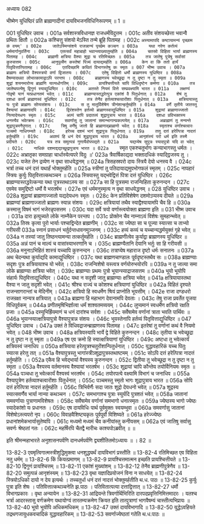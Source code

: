 अध्यायः 082

भीष्मेण युधिष्ठिरं प्रति ब्राह्मणादीनां दायविभजनविधिनिरूपणम् ॥ 1 ॥
	
001	युधिष्ठिर उवाच ।
001a	सर्वशास्त्रविधानज्ञ राजधर्मविदुत्तम ।
001c	अतीव संशयच्छेत्ता भवान्वै प्रथितः क्षितौ ॥
002a	कश्चित्तु संशयो मेऽस्ति तन्मे ब्रूहि पितामह ।
002c	`अस्यामापदि कष्टायामन्यं पृच्छाम कं वयम्' ॥
002e	जातेऽस्मिन्संशये राजन्नान्यं पृच्छेम कञ्चन ॥
003a	यथा नरेण कर्तव्यं धर्ममार्गानुवर्तिना ।
003c	एतत्सर्वं महाबाहो भवान्व्याख्यातुमर्हति ॥
004a	चतस्रो विहिता भार्या ब्राह्मणस्य पितामह ।
004c	ब्राह्मणी क्षत्रिया वैश्या शूद्रा च रतिमिच्छतः ॥
005a	तत्र जातेषु पुत्रेषु सर्वासां कुरुसत्तम ।
005c	आनुपूर्व्येण कस्तेषां पित्र्यं दायाद्यमर्हति ॥
006a	केन वा किं ततो हार्यं पितृवित्तात्पितामह ।
006c	एतदिच्छामि कथितं विभागस्तेषु कः स्मृतः ॥
007	भीष्म उवाच ।
007a	ब्राह्मणः क्षत्रियो वैश्यस्त्रयो वर्णा द्विजातयः ।
007c	एतेषु विहितो धर्मो ब्राह्मणस्य युधिष्ठिर ॥
008a	वैषम्यादथवा लोभात्कामाद्वाऽपि परन्तप ।
008c	ब्राह्मणस्य भवेच्छूद्रा न तु दृष्टा न तु स्मृता ॥
009a	शूद्रां शयनमारोप्य ब्राह्मणि यात्यधोगतिम् ।
009c	प्रायश्चित्तीयते चापि विधिदृष्टेन कर्मणा ॥
010a	तत्र जातेष्वपत्येषु द्विगुणं स्याद्युधिष्ठिर ।
010c	अतस्ते नियमं वित्ते सम्प्रवक्ष्यामि भारत ॥
011a	लक्षण्यं गोवृषो यानं यत्प्रधानतमं भवेत् ।
011c	ब्राह्मण्यास्तद्धरेत्पुत्र एकांशं वै पितुर्धनात् ॥
012a	शेषं तु दशधा कार्यं ब्राह्मणस्वं युधिष्ठिर ।
012c	तत्र तेनैव हर्तव्याश्चत्वारोंशाः पितुर्धनात् ॥
013a	क्षत्रियायास्तु यः पुत्रो ब्राह्मणः सोप्यसंशयः ।
013c	स तु मातुर्विशेषेण त्रीनंशान्हर्तुमर्हति ॥
014a	वर्णे तृतीये जातस्तु वैश्यायां ब्राह्मणादपि ।
014c	द्विरंशस्तेन हर्तव्यो ब्राह्मणस्वाद्युधिष्ठिर ॥
015a	शूद्रायां ब्राह्मणाज्जातो नित्यादेयधनः स्मृतः ।
015c	अल्पं चापि प्रदातव्यं शूद्रापुत्राय भारत ॥
016a	दशधा प्रविभक्तस्य धनस्यैव भवेत्क्रमः ।
016c	सवर्णासु तु जातानां समान्भागान्प्रकल्पयेत् ॥
017a	अब्राह्मणं तु मन्यन्ते शूद्रापुत्रमनैपुणात् ।
017c	त्रिषु वर्णेषु जातो हि ब्राह्मणाद्ब्राह्मणो भवेत् ॥
018a	स्मृताश्च वर्णाश्चत्वारः पञ्चमो नाधिगम्यते ।
018c	हरेच्च दशमं भागं शूद्रापुत्रः पितुर्धनात् ॥
019a	तत्तु दत्तं हरेत्पित्रा नादत्तं हर्तुमर्हति ।
019c	अवश्यं हि धनं देयं शूद्रापुत्राय भारत ॥
020a	आनृशंस्यं परो धर्म इति तस्मै प्रदीयते ।
020c	यत्र तत्र समुत्पन्नं गुणायैवोपपद्यते ॥
021a	यद्यप्येष सुपुत्रः स्यादपुत्रो यदि वा भवेत् ।
021c	नाधिकं दशमाद्दद्याच्छूद्रापुत्राय भारत ॥
022a	`स्मृत एकश्चतुर्भागः कन्याभागस्तु धर्मतः ।
022c	अभ्रातृका समग्राहा चार्धास्येत्यपरे विदुः ॥'
023a	त्रैवार्षिकाद्यदा भक्तादधिकं स्याद्द्विजस्य तु ।
023c	यजेत तेन द्रव्येण न वृथा साधयेद्धनम् ॥
024a	त्रिसहस्रपरो दायः स्त्रियै देयो धनस्य वै ।
024c	भर्त्रा तच्च धनं दत्तं यथार्हं भोक्तुमर्हति ॥
025a	स्त्रीणां तु पतिदायाद्यमुपभोगफलं स्मृतम् ।
025c	नापहारं स्त्रियः कुर्युः पितृवित्तात्कथञ्चन ॥
026a	स्त्रियास्तु यद्भवेद्वित्तं पित्रा दत्तं युधिष्ठिर ।
026c	ब्राह्मण्यास्तद्धरेत्कन्या यथा पुत्रस्तथाऽस्य सा ॥
027a	सा हि पुत्रसमा राजन्विहिता कुरुनन्दन ।
027c	एवमेव समुद्दिष्टो धर्मो वै भरतर्षभ ।
027e	एवं धर्ममनुस्मृत्य न वृथा साधयेद्धनम् ॥
028	युधिष्ठिर उवाच ।
028a	शूद्रायां ब्राह्मणाज्जातो यद्यदेयधनः स्मृतः ।
028c	केन प्रतिविशेषेण दशमोऽप्यस्य दीयते ॥
029a	ब्राह्मण्यां ब्राह्मणाज्जातो ब्राह्मणः स्यान्न संशयः ।
029c	क्षत्रियायां तथैव स्याद्वैश्यायामपि चैव हि ॥
030a	कस्मात्तु विषमं भागं भजेरन्नृपसत्तम ।
030c	यदा सर्वे त्रयो वर्णास्त्वयोक्ता ब्राह्मणा इति ॥
031	भीष्म उवाच ।
031a	दारा इत्युच्यते लोके नाम्नैकेन परन्तप ।
031c	प्रोक्तेन चैव नाम्नाऽयं विशेषः सुमहान्भवेत् ॥
032a	तिस्रः कृत्वा पुरो भार्याः पश्चाद्विन्देत ब्राह्मणीम् ।
032c	सा ज्येष्ठा सा च पूज्या स्यात्सा च ताभ्यो गरीयसी
033a	स्नानं प्रसाधनं भर्तुर्दन्तधावनमुञ्जनम् ।
033c	हव्यं कव्यं च यच्चान्यद्धर्मयुक्तं गृहे भवेत् ॥
034a	न तस्यां जातु तिष्ठन्त्यामन्या तत्कर्तुमर्हति ।
034c	ब्राह्मणीत्वेव कुर्याद्वा ब्राह्मणस्य युधिष्ठिर ॥
035a	अन्नं पानं च माल्यं च वासांस्याभरणानि च ।
035c	ब्राह्मण्यैतानि देयानि भर्तुः सा हि गरीयसी ॥
036a	मनुनाऽभिहितं शास्त्रं यच्चापि कुरुनन्दन ।
036c	तत्राप्येष महाराज दृष्टो धर्मः सनातनः ॥
037a	अथ चेदन्यथा कुर्याद्यदि कामाद्युधिष्ठिर ।
037c	यथा ब्राह्मणचाण्डालः पूर्वदृष्टस्तथैव सः ॥
038a	ब्राह्मण्याः सदृशः पुत्रः क्षत्रियायाश्च यो भवेत् ।
038c	राजन्विशेषो यस्त्वत्र वर्णयोरुभयोरपि ॥
039a	न तु जात्या समा लोके ब्राह्मण्याः क्षत्रिया भवेत् ।
039c	ब्राह्मण्याः प्रथमः पुत्रो भूयान्स्याद्राजसत्तम ॥
040a	भूयो भूयोपि संहार्यः पितृवित्ताद्युधिष्ठिर ।
040c	यथा न सदृशी जातु ब्राह्मण्याः क्षत्रिया भवेत् ॥
041a	क्षत्रियायास्तथा वैश्या न जातु सदृशी भवेत् ।
041c	श्रीश्च राज्यं च कोशश्च क्षत्रियाणां युधिष्ठिर ॥
042a	विहितं दृश्यते राजन्सागरान्तां च मेदिनीम् ।
042c	क्षत्रियो हि स्वधर्मेण श्रियं प्राप्नोति भूयसीम् ।
042e	राजा दण्डधरो राजन्रक्षा नान्यत्र क्षत्रियात् ॥
043a	ब्राह्मणा हि महाभाग देवानामपि देवताः ।
043c	तेषु राजा प्रवर्तेत पूजया विधिपूर्वकम् ॥
044a	प्रणीतमृषिभिर्ज्ञात्वा धर्मं शाश्वतमव्ययम् ।
044c	लुप्यमानं स्वधर्मेण क्षत्रियो रक्षति प्रजाः ॥
045a	दस्युभिर्ह्रियमाणं च धनं दारांश्च सर्वशः ।
045c	सर्वेषामेव वर्णानां त्राता भवति पार्थिवः ॥
046a	भूयान्स्यात्क्षत्रियापुत्रो वैश्यापुत्रान्न संशयः ।
046c	भूयस्तेनापि हर्तव्यं पितृवित्ताद्युधिष्ठिर ॥
047	युधिष्ठिर उवाच ।
047a	उक्तं ते विधिवद्राजन्ब्राह्मणस्य पितामह ।
047c	इतरेषां तु वर्णानां कथं वै नियमो भवेत् ॥
048	भीष्म उवाच ।
048a	क्षत्रियस्यापि भार्ये द्वे विहिते कुरुनन्दन ।
048c	तृतीया च भवेच्छूद्रा न तु दृष्टा न तु स्मृता ॥
049a	एष एव क्रमो हि स्यात्क्षत्रियाणां युधिष्ठिर ।
049c	अष्टधा तु भवेत्कार्यं क्षत्रियस्वं जनाधिप ॥
050a	क्षत्रियाया हरेत्पुत्रश्चतुरोंशान्पितुर्धनात् ।
050c	युद्धावहारिकं यच्च पितुः स्यात्स हरेत्तु तत् ॥
051a	वैश्यापुत्रस्तु भागांस्त्रीञ्शूद्रापुत्रस्तथाष्टमम् ।
051c	सोऽपि दत्तं हरेत्पित्रा नादत्तं हर्तुमर्हति ।।
052a	एकैव हि भवेद्भार्या वैश्यस्य कुरुनन्दन ।
052c	द्वितीया तु भवेच्छूद्रा न तु दृष्टा न तु स्मृता ॥
053a	वैश्यस्य वर्तमानस्य वैश्यायां भरतर्षभ ।
053c	शूद्रायां चापि कौन्तेय तयोर्विनियमः स्मृतः ॥
054a	पञ्चधा तु भवेत्कार्यं वैश्यस्वं भरतर्षभ ।
054c	तयोरपत्ये वक्ष्यामि विभागं च जनाधिप ॥
055a	वैश्यापुत्रेण हर्तव्याश्चत्वारोंशाः पितुर्धनात् ।
055c	पञ्चमस्तु स्मृतो भागः शूद्रापुत्राय भारत ॥
056a	सोपि दत्तं हरेत्पित्रा नादत्तं हर्तुमर्हति ।
056c	त्रिभिर्वर्णैः सदा जातः शूद्रो देयधनो भवेत् ॥
057a	शूद्रस्य स्यात्सवर्णैव भार्या नान्या कथञ्चन ।
057c	समभागाश्च पुत्राः स्युर्यदि पुत्रशतं भवेत् ॥
058a	जातानां समवर्णायाः पुत्राणामविशेषतः ।
058c	सर्वेषामेव वर्णानां समभागो धनात्स्मृतः ॥
059a	ज्येष्ठस्य भागो ज्येष्ठः स्यादेकांशो यः प्रधानतः ।
059c	एष दायविधिः पार्थ पूर्वमुक्तः स्वयम्भुवा ॥
060a	समवर्णासु जातानां विशेषोऽस्त्यपरो नृप ।
060c	विवाहवैशिष्ट्यकृतः पूर्वपूर्वो विशिष्यते ॥
061a	हरेज्ज्येष्ठः प्रधानांशमेकभार्यासुतेष्वपि ।
061c	मध्यमो मध्यमं चैव कनीयांस्तु कनीयसम् ॥
062a	एवं जातिषु सर्वासु सवर्णः श्रेष्ठतां गतः ।
062c	महर्षिरपि चैतद्वै मारीचः काश्यपोऽब्रवीत् ॥ ॥

इति श्रीमन्महाभारते अनुशासनपर्वणि दानधर्मपर्वणि द्व्यशीतितमोऽध्यायः ॥ । 82 ॥

13-82-3 एवमृत्विगात्मस्त्रीशुद्धिमुक्त्वा धनशुद्ध्यर्थं दायविभागं प्रस्तौति ॥ 13-82-4 रतिमिच्छत एव विहिता नतु धर्मम् ॥ 13-82-6 किं कियत्प्रमाणम् ॥ 13-82-9 प्रायश्चित्तमात्मन इच्छति प्रायश्चित्तीयते ॥ 13-82-10 द्विगुणं प्रायश्चित्तम् ॥ 13-82-11 एकांशं मुख्यांशम् ॥ 13-82-12 तेनैव ब्राह्मणीपुत्रेणैव ॥ 13-82-20 समुत्पन्नं आनृशंस्यम् ॥ 13-82-23 वृथा यज्ञादिप्रयोजनं विना न साधयेत् ॥ 13-82-24 स्त्रियोऽधिको दायो न देय इत्यर्थः । तच्चतुर्धा धनं दत्तं नादत्तं भोक्तुमर्हतीति थ.ध. पाठः ॥ 13-82-25 कुर्युः पुत्रा इति शेषः । पतिवित्तात्कथञ्चनेति झ.पाठः । पतिवितात्पत्या दत्ताद्वित्तात् ॥ 13-82-27 धर्मो विभागप्रकारः । वृथा अन्यायेन ॥ 13-82-31 आद्रियन्ते त्रिवर्गार्थिभिरिति दारपदप्रवृत्तिनिमित्तमादरः । यतश्च भर्त्रा आदरस्तासु वर्णक्रमेण यथायोग्यं तारतम्यक्रमेण क्रियत इति तात्पुत्राणां भागवैषम्यं चास्तीत्यभिप्रायः ॥ 13-82-40 भूयो भूयोपि अधिकमधिकम् ॥ 13-82-47 उक्तं दायविभागादि ॥ 13-82-50 युद्धेऽवहियते तद्रथगजायुधकवचादिकं युद्धावहारिकम् ॥ 13-82-53 सवर्णाज्येष्ठतां गतेति थ.ध.पाठः ॥
